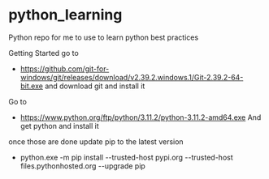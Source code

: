 # python_learning
Python repo for me to use to learn python best practices

Getting Started go to 
* https://github.com/git-for-windows/git/releases/download/v2.39.2.windows.1/Git-2.39.2-64-bit.exe
and download git and install it

Go to 
* https://www.python.org/ftp/python/3.11.2/python-3.11.2-amd64.exe
And get python and install it

once those are done update pip to the latest version
* python.exe -m pip install --trusted-host pypi.org --trusted-host files.pythonhosted.org --upgrade pip
